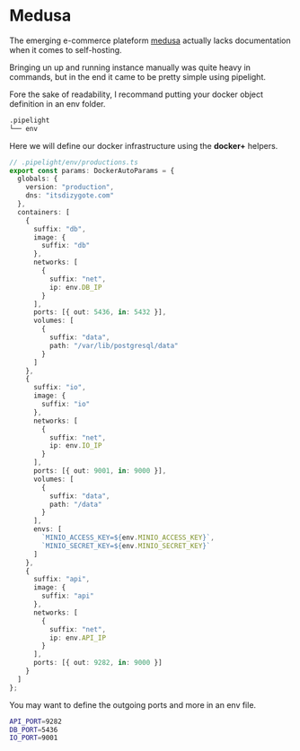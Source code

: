 # Medusa <Badge type="danger" text="alpha" />

The emerging e-commerce plateform [medusa](https://medusajs.com) actually lacks documentation
when it comes to self-hosting.

Bringing un up and running instance manually was quite heavy in commands,
but in the end it came to be pretty simple using pipelight.

Fore the sake of readability, I recommand putting your docker object definition in an env folder.

```sh
.pipelight
└── env
```

Here we will define our docker infrastructure using the **docker+** helpers.

```ts
// .pipelight/env/productions.ts
export const params: DockerAutoParams = {
  globals: {
    version: "production",
    dns: "itsdizygote.com"
  },
  containers: [
    {
      suffix: "db",
      image: {
        suffix: "db"
      },
      networks: [
        {
          suffix: "net",
          ip: env.DB_IP
        }
      ],
      ports: [{ out: 5436, in: 5432 }],
      volumes: [
        {
          suffix: "data",
          path: "/var/lib/postgresql/data"
        }
      ]
    },
    {
      suffix: "io",
      image: {
        suffix: "io"
      },
      networks: [
        {
          suffix: "net",
          ip: env.IO_IP
        }
      ],
      ports: [{ out: 9001, in: 9000 }],
      volumes: [
        {
          suffix: "data",
          path: "/data"
        }
      ],
      envs: [
        `MINIO_ACCESS_KEY=${env.MINIO_ACCESS_KEY}`,
        `MINIO_SECRET_KEY=${env.MINIO_SECRET_KEY}`
      ]
    },
    {
      suffix: "api",
      image: {
        suffix: "api"
      },
      networks: [
        {
          suffix: "net",
          ip: env.API_IP
        }
      ],
      ports: [{ out: 9282, in: 9000 }]
    }
  ]
};
```

You may want to define the outgoing ports and more in an env file.

```sh
API_PORT=9282
DB_PORT=5436
IO_PORT=9001
```

